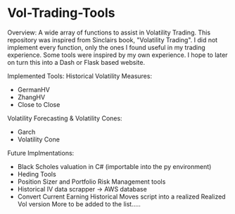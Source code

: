 # Vol-Trading-Tools

Overview:
A wide array of functions to assist in Volatility Trading.
This repository was inspired from Sinclairs book, "Volatility Trading".
I did not implement every function, only the ones I found useful in my trading experience.
Some tools were inspired by my own experience.
I hope to later on turn this into a Dash or Flask based website. 

Implemented Tools:
Historical Volatility Measures: 
* GermanHV
* ZhangHV
* Close to Close



Volatility Forecasting & Volatility Cones:
* Garch
* Volatility Cone


Future Implmentations:

* Black Scholes valuation in C# (importable into the py environment)
* Heding Tools
* Position Sizer and Portfolio Risk Management tools 
* Historical IV data scrapper -> AWS database
* Convert Current Earning Historical Moves script into a realized Realized Vol version
More to be added to the list.....

